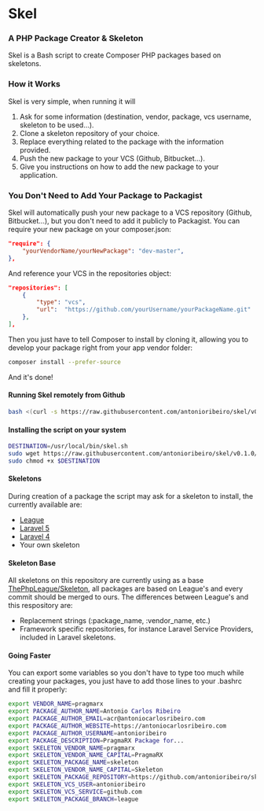 # Skel
### A PHP Package Creator & Skeleton

Skel is a Bash script to create Composer PHP packages based on skeletons. 

### How it Works

Skel is very simple, when running it will 

1. Ask for some information (destination, vendor, package, vcs username, skeleton to be used...). 
2. Clone a skeleton repository of your choice. 
3. Replace everything related to the package with the information provided.
4. Push the new package to your VCS (Github, Bitbucket...).
5. Give you instructions on how to add the new package to your application.

### You Don't Need to Add Your Package to Packagist

Skel will automatically push your new package to a VCS repository (Github, Bitbucket...), but you don't need to add it publicly to Packagist. You can require your new package on your composer.json:  

``` json
"require": {
    "yourVendorName/yourNewPackage": "dev-master",
},
```

And reference your VCS in the repositories object:  

``` json
"repositories": [
    {
        "type": "vcs",
        "url":  "https://github.com/yourUsername/yourPackageName.git"
    },
],
```

Then you just have to tell Composer to install by cloning it, allowing you to develop your package right from your app vendor folder:
 
``` bash
composer install --prefer-source
```

And it's done! 

#### Running Skel remotely from Github

``` bash
bash <(curl -s https://raw.githubusercontent.com/antonioribeiro/skel/v0.1.0/skel.sh)
```

#### Installing the script on your system

``` bash
DESTINATION=/usr/local/bin/skel.sh
sudo wget https://raw.githubusercontent.com/antonioribeiro/skel/v0.1.0/skel.sh -v -O $DESTINATION
sudo chmod +x $DESTINATION 
```

#### Skeletons

During creation of a package the script may ask for a skeleton to install, the currently available are:

* [League](https://github.com/antonioribeiro/skel/tree/league)
* [Laravel 5](https://github.com/antonioribeiro/skel/tree/laravel5)
* [Laravel 4](https://github.com/antonioribeiro/skel/tree/laravel4)
* Your own skeleton

#### Skeleton Base

All skeletons on this repository are currently using as a base [ThePhpLeague/Skeleton](https://github.com/thephpleague/skeleton), all packages are based on League's and every commit should be merged to ours. The differences between League's and this respository are:
  
* Replacement strings (:package_name, :vendor_name, etc.)
* Framework specific repositories, for instance Laravel Service Providers, included in Laravel skeletons.

#### Going Faster

You can export some variables so you don't have to type too much while creating your packages, you just have to add those lines to your .bashrc and fill it properly: 
 
``` bash
export VENDOR_NAME=pragmarx
export PACKAGE_AUTHOR_NAME=Antonio Carlos Ribeiro
export PACKAGE_AUTHOR_EMAIL=acr@antoniocarlosribeiro.com
export PACKAGE_AUTHOR_WEBSITE=https://antoniocarlosribeiro.com
export PACKAGE_AUTHOR_USERNAME=antonioribeiro
export PACKAGE_DESCRIPTION=PragmaRX Package for...
export SKELETON_VENDOR_NAME=pragmarx
export SKELETON_VENDOR_NAME_CAPITAL=PragmaRX
export SKELETON_PACKAGE_NAME=skeleton
export SKELETON_VENDOR_NAME_CAPITAL=Skeleton
export SKELETON_PACKAGE_REPOSITORY=https://github.com/antonioribeiro/skel.git
export SKELETON_VCS_USER=antonioribeiro
export SKELETON_VCS_SERVICE=github.com
export SKELETON_PACKAGE_BRANCH=league
```
